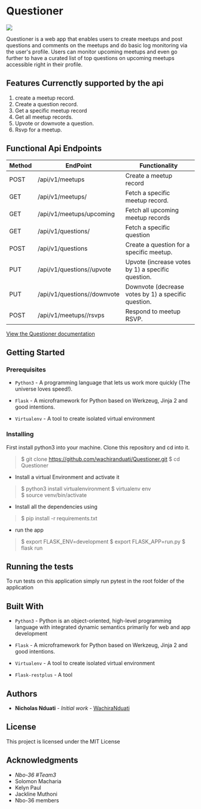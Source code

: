 # Questioner
![](https://i.imgur.com/SVj3C1U.png)

Questioner is a web app that enables users to create meetups and post questions and comments on the meetups and do basic log monitoring via the user's profile. Users can monitor upcoming meetups and even go further to have a curated list of top questions on upcoming meetups accessible right in their profile.

## Features Currenctly supported by the api
 1. create a meetup record.
 2. Create a question record.
 3. Get a specific meetup record
 4. Get all meetup records.
 5. Upvote or downvote a question.
 6. Rsvp for a meetup.

## Functional Api Endpoints

Method        | EndPoint      | Functionality |
------------- | ------------- | ---------------
POST  | /api/v1/meetups  | Create a meetup record   |
GET  | /api/v1/meetups/<meetup-id>  | Fetch a specific meetup record.   |
GET  | /api/v1/meetups/upcoming   | Fetch all upcoming meetup records   |
GET  | /api/v1/questions/<questionId> | Fetch a specific question   
POST  | /api/v1/questions | Create a question for a specific meetup.   |
PUT  | /api/v1/questions/<question-id>/upvote | Upvote (increase votes by 1) a specific question.   |
PUT | /api/v1/questions/<question-id>/downvote | Downvote (decrease votes by 1) a specific question.   |
POST | /api/v1/meetups/<meetup-id>/rsvps| Respond to meetup RSVP. 

[View the Questioner documentation](https://documenter.getpostman.com/view/6358115/RznLHGqe)

## Getting Started

### Prerequisites

- ```Python3``` - A programming language that lets us work more quickly (The universe loves speed!).

- ```Flask``` - A microframework for Python based on Werkzeug, Jinja 2 and good intentions.

- ```Virtualenv``` - A tool to create isolated virtual environment

### Installing

First install python3 into your machine.
Clone this repository and cd into it.
> $ git clone https://github.com/wachiranduati/Questioner.git 
> $ cd Questioner
- Install a virtual Environment and activate it

> $ python3 install virtualenvironment
> $ virtualenv env	
> $ source venv/bin/activate
- Install all the dependencies using

>$ pip install -r requirements.txt

- run the app
> $ export FLASK_ENV=development
> $ export FLASK_APP=run.py
> $ flask run

## Running the tests


To run tests on this application simply run pytest in the root folder of the application


## Built With
- ```Python3``` - Python is an object-oriented, high-level programming language with integrated dynamic semantics primarily for web and app development

- ```Flask``` - A microframework for Python based on Werkzeug, Jinja 2 and good intentions.

- ```Virtualenv``` - A tool to create isolated virtual environment
- ```Flask-restplus``` - A tool

## Authors

* **Nicholas Nduati** - *Initial work* - [WachiraNduati](https://github.com/wachiranduati)

## License

This project is licensed under the MIT License

## Acknowledgments 

* *Nbo-36 #Team3*
* Solomon Macharia
* Kelyn Paul
* Jackline Muthoni
* Nbo-36 members
